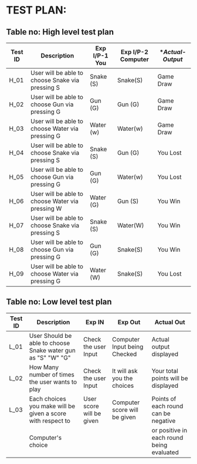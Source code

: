 # TEST PLAN:

## Table no: High level test plan

| **Test ID** |                 **Description**                              | **Exp I/P-1 You**  | **Exp I/P-2 Computer** |**Actual-Output*|    
|-------------|--------------------------------------------------------------|--------------------|------------------------|----------------|
|  H_01       | User will be able to choose Snake via pressing S             |    Snake (S)       |    Snake(S)            |  Game Draw     |
|  H_02       | User will be able to choose  Gun  via pressing G             |    Gun   (G)       |    Gun  (G)            |  Game Draw     |
|  H_03       | User will be able to choose Water via pressing G             |    Water (w)       |    Water(w)            |  Game Draw     |
|  H_04       | User will be able to choose Snake via pressing S             |    Snake (S)       |    Gun  (G)            |  You Lost      |
|  H_05       | User will be able to choose  Gun  via pressing G             |    Gun   (G)       |    Water(w)            |  You Lost      |
|  H_06       | User will be able to choose Water via pressing W             |    Water (G)       |    Gun  (S)            |  You Win       |
|  H_07       | User will be able to choose Snake via pressing S             |    Snake (S)       |    Water(W)            |  You Win       |
|  H_08       | User will be able to choose  Gun  via pressing G             |    Gun   (G)       |    Snake(S)            |  You Win       |
|  H_09       | User will be able to choose Water via pressing G             |    Water (W)       |    Snake(S)            |  You Lost      |

## Table no: Low level test plan    

| **Test ID** |                 **Description**                              |  **Exp IN**            | **Exp Out**                  | **Actual Out**                           |   
|-------------|--------------------------------------------------------------|------------------------|------------------------------|------------------------------------------| 
|  L_01       |  User Should be able to choose Snake water gun as "S" "W" "G"|Check the user Input    | Computer Input being Checked | Actual output displayed                  |
|  L_02       |  How Many number of times the user wants to play             |Check the user Input    | It will ask you the choices  | Your total points will be displayed      |
|  L_03       |  Each choices you make will be given a score with respect to |User score will be given| Computer score will be given | Points of each round can be negative     |
|             |  Computer's choice                                           |                        |                              | or positive in each round being evaluated|
